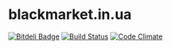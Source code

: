 # blackmarket.in.ua
[![Bitdeli Badge](https://d2weczhvl823v0.cloudfront.net/my8bit/blackmarket.in.ua/trend.png)](https://bitdeli.com/free "Bitdeli Badge")
[![Build Status](https://travis-ci.org/my8bit/blackmarket.in.ua.svg)](https://travis-ci.org/my8bit/blackmarket.in.ua)
[![Code Climate](https://codeclimate.com/github/my8bit/blackmarket.in.ua/badges/gpa.svg)](https://codeclimate.com/github/my8bit/blackmarket.in.ua)

